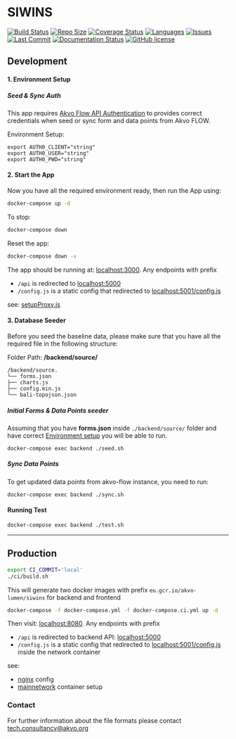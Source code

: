 # SIWINS

[![Build Status](https://akvo.semaphoreci.com/badges/siwins/branches/main.svg?style=shields)](https://akvo.semaphoreci.com/projects/siwins) [![Repo Size](https://img.shields.io/github/repo-size/akvo/siwins)](https://img.shields.io/github/repo-size/akvo/siwins) [![Coverage Status](https://coveralls.io/repos/github/akvo/siwins/badge.svg?branch=main)](https://coveralls.io/github/akvo/siwins?branch=main) [![Languages](https://img.shields.io/github/languages/count/akvo/siwins)](https://img.shields.io/github/languages/count/akvo/siwins) [![Issues](https://img.shields.io/github/issues/akvo/siwins)](https://img.shields.io/github/issues/akvo/siwins) [![Last Commit](https://img.shields.io/github/last-commit/akvo/siwins/main)](https://img.shields.io/github/last-commit/akvo/siwins/main) [![Documentation Status](https://readthedocs.org/projects/siwins/badge/?version=latest)](https://siwins.readthedocs.io/en/latest/?badge=latest) [![GitHub license](https://img.shields.io/github/license/akvo/siwins.svg)](https://github.com/akvo/siwins/blob/main/LICENSE)

## Development

#### 1. Environment Setup

##### Seed & Sync Auth

This app requires [Akvo Flow API Authentication](https://github.com/akvo/akvo-flow-api/wiki/Authentication) to provides correct credentials when seed or sync form and data points from Akvo FLOW.

Environment Setup:

```
export AUTH0_CLIENT="string"
export AUTH0_USER="string"
export AUTH0_PWD="string"
```

#### 2. Start the App

Now you have all the required environment ready, then run the App using:

```bash
docker-compose up -d
```

To stop:

```bash
docker-compose down
```

Reset the app:

```bash
docker-compose down -v
```

The app should be running at: [localhost:3000](http://localhost:3000). Any endpoints with prefix

- `/api` is redirected to [localhost:5000](http://localhost:5000)
- `/config.js` is a static config that redirected to [localhost:5001/config.js](http://localhost:5000/config.js)

see: [setupProxy.js](https://github.com/akvo/siwins/blob/main/frontend/src/setupProxy.js)

#### 3. Database Seeder

Before you seed the baseline data, please make sure that you have all the required file in the following structure:

Folder Path: **/backend/source/**

```
/backend/source.
└── forms.json
├── charts.js
├── config.min.js
└── bali-topojson.json
```

##### Initial Forms & Data Points seeder

Assuming that you have **forms.json** inside `./backend/source/` folder and have correct [Environment setup](#1-environment-setup) you will be able to run.

```
docker-compose exec backend ./seed.sh
```

##### Sync Data Points

To get updated data points from akvo-flow instance, you need to run:

```
docker-compose exec backend ./sync.sh
```

#### Running Test

```bash
docker-compose exec backend ./test.sh
```

---

## Production

```bash
export CI_COMMIT='local'
./ci/build.sh
```

This will generate two docker images with prefix `eu.gcr.io/akvo-lumen/siwins` for backend and frontend

```bash
docker-compose -f docker-compose.yml -f docker-compose.ci.yml up -d
```

Then visit: [localhost:8080](http://localhost:8080). Any endpoints with prefix

- `/api` is redirected to backend API: [localhost:5000](http://localhost:5000)
- `/config.js` is a static config that redirected to [localhost:5001/config.js](http://localhost:5000/config.js)
  inside the network container

see:

- [nginx](https://github.com/akvo/siwins/blob/main/frontend/nginx/conf.d/default.conf) config
- [mainnetwork](https://github.com/akvo/siwins/blob/3047f1b278a974242adec479ec2e11776c473d6d/docker-compose.ci.yml#L49-L54) container setup

### Contact

For further information about the file formats please contact tech.consultancy@akvo.org
